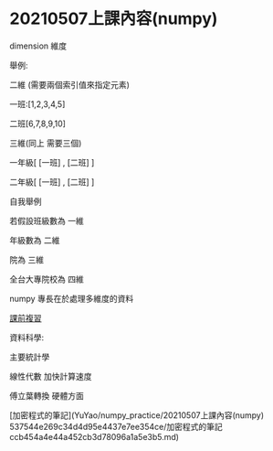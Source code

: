# 20210507上課內容(numpy)

dimension 維度

舉例:

二維 (需要兩個索引值來指定元素)

一班:[1,2,3,4,5]

二班[6,7,8,9,10]    

三維(同上 需要三個)

一年級[ [一班] , [二班] ]

二年級[ [一班] , [二班] ]

自我舉例 

若假設班級數為  一維

年級數為  二維

院為  三維

全台大專院校為  四維

numpy 專長在於處理多維度的資料

[課前複習](https://www.notion.so/numpy-4acd2a515ca54bb48ca532e24a719b62)

資料科學: 

主要統計學

線性代數 加快計算速度

傅立葉轉換 硬體方面

[加密程式的筆記](YuYao/numpy_practice/20210507上課內容(numpy) 537544e269c34d4d95e4437e7ee354ce/加密程式的筆記 ccb454a4e44a452cb3d78096a1a5e3b5.md)
